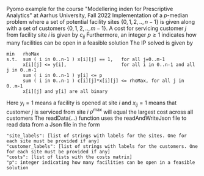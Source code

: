 Pyomo example for the course "Modellering inden for Prescriptive Analytics" at Aarhus University, Fall 2022
Implementation of a $p$-median problem where a set of potential facility sites $\{0,1,2,..,n-1\}$ is given along
with a set of customers $\{0,1,2,..,m-1\}$. A cost for servicing customer $j$ from facility site $i$ is given by $c_{ij}$
Furthermore, an integer $p\geq 1$ indicates how many facilities can be open in a feasible solution
The IP solved is given by
```
min   rhoMax
s.t.  sum ( i in 0..n-1 ) x[i][j] == 1,   for all j=0..m-1
      x[i][j] <= y[i],                    for all i in 0..n-1 and all j in 0..m-1
      sum ( i in 0..n-1 ) y[i] <= p
      sum ( i in 0..n-1 ) c[i][j]*x[i][j] <= rhoMax, for all j in 0..m-1
      x[i][j] and y[i] are all binary
```
Here $y_i=1$ means a facility is opened at site $i$ and $x_{ij}=1$ means that customer $j$ is serviced from site $i$
$\rho^{\max}$ will equal the largest cost across all customers
The readData(...) function uses the readAndWriteJson file to read data from a Json file
in the form
```
"site_labels": [list of strings with labels for the sites. One for each site must be provided if any]
"customer_labels": [list of strings with labels for the customers. One for each site must be provided if any]
"costs": [list of lists with the costs matrix]
"p": integer indicating how many facilities can be open in a feasible solution
```
